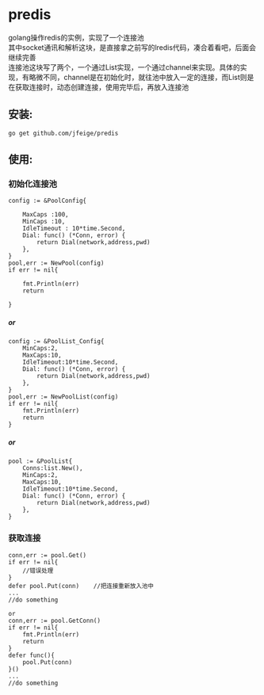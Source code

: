 # predis
golang操作redis的实例，实现了一个连接池<br/>其中socket通讯和解析这块，是直接拿之前写的lredis代码，凑合着看吧，后面会继续完善<br>连接池这块写了两个，一个通过List实现，一个通过channel来实现。具体的实现，有略微不同，channel是在初始化时，就往池中放入一定的连接，而List则是在获取连接时，动态创建连接，使用完毕后，再放入连接池

## 安装:

```
go get github.com/jfeige/predis
```


## 使用:


### 初始化连接池
```
config := &PoolConfig{

	MaxCaps :100,
	MinCaps :10,
	IdleTimeout : 10*time.Second,
	Dial: func() (*Conn, error) {
		return Dial(network,address,pwd)
	},
}
pool,err := NewPool(config)
if err != nil{

	fmt.Println(err)
	return
	
}
```
##### or
```
config := &PoolList_Config{
	MinCaps:2,
	MaxCaps:10,
	IdleTimeout:10*time.Second,
	Dial: func() (*Conn, error) {
		return Dial(network,address,pwd)
	},
}
pool,err := NewPoolList(config)
if err != nil{
	fmt.Println(err)
	return
}
```
##### or
```
pool := &PoolList{
	Conns:list.New(),
	MinCaps:2,
	MaxCaps:10,
	IdleTimeout:10*time.Second,
	Dial: func() (*Conn, error) {
		return Dial(network,address,pwd)
	},
}
```

### 获取连接
```
conn,err := pool.Get()
if err != nil{
	//错误处理
}
defer pool.Put(conn)	//把连接重新放入池中
...
//do something

or
conn,err := pool.GetConn()
if err != nil{
	fmt.Println(err)
	return
}
defer func(){
	pool.Put(conn)
}()
...
//do something
```
